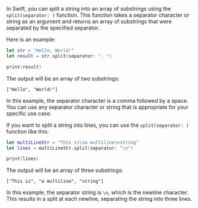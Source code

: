 In Swift, you can split a string into an array of substrings using the `split(separator: )` function. This function takes a separator character or string as an argument and returns an array of substrings that were separated by the specified separator.

Here is an example:

```swift
let str = "Hello, World!"
let result = str.split(separator: ", ")

print(result)
```

The output will be an array of two substrings:

```
["Hello", "World!"]
```

In this example, the separator character is a comma followed by a space. You can use any separator character or string that is appropriate for your specific use case.

If you want to split a string into lines, you can use the `split(separator: )` function like this:

```swift
let multiLineStr = "This is\na multiline\nstring"
let lines = multiLineStr.split(separator: "\n")

print(lines)
```

The output will be an array of three substrings:

```
["This is", "a multiline", "string"]
```

In this example, the separator string is `\n`, which is the newline character. This results in a split at each newline, separating the string into three lines.